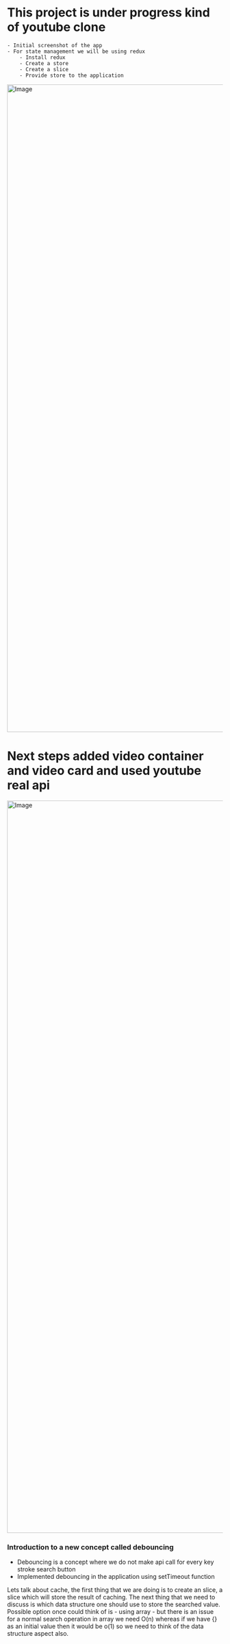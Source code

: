 # This project is under progress kind of youtube clone

    - Initial screenshot of the app
    - For state management we will be using redux
        - Install redux
        - Create a store
        - Create a slice
        - Provide store to the application

<img width="1512" alt="Image" src="https://github.com/user-attachments/assets/2006e663-691e-4ce7-820d-bb176194f33b" />

# Next steps added video container and video card and used youtube real api

<img width="1710" alt="Image" src="https://github.com/user-attachments/assets/b6a8dfb2-5776-4f29-b941-985ae14bb87f" />

### Introduction to a new concept called debouncing

- Debouncing is a concept where we do not make api call for every key stroke search button
- Implemented debouncing in the application using setTimeout function

Lets talk about cache, the first thing that we are doing is to create an slice, a slice which will store the result of caching. The next thing that we need to discuss is which data structure one should use to store the searched value.
Possible option once could think of is - using array - but there is an issue for a normal search operation in array we need O(n)
whereas if we have {} as an initial value then it would be o(1) so we need to think of the data structure aspect also.
